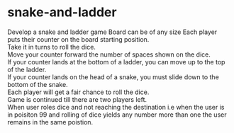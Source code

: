 # snake-and-ladder
Develop a snake and ladder game
Board can be of any size
Each player puts their counter on the board starting position.  
Take it in turns to roll the dice.  
Move your counter forward the number of spaces shown on the dice.  
If your counter lands at the bottom of a ladder, you can move up to the top of the ladder.  
If your counter lands on the head of a snake, you must slide down to the bottom of the snake.  
Each player will get a fair chance to roll the dice.  
Game is continued till there are two players left.  
When user roles dice and not reaching the destination i.e when the user is in poisiton 99 and rolling of dice yields any number more than one the user remains in the same poistion.  
